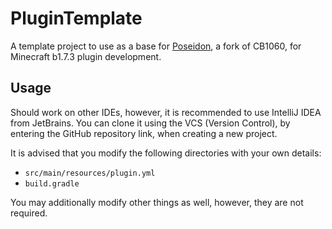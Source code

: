 # PluginTemplate
A template project to use as a base for [Poseidon](https://github.com/RhysB/Project-Poseidon), a fork of CB1060, for Minecraft b1.7.3 plugin development.
## Usage
Should work on other IDEs, however, it is recommended to use IntelliJ IDEA from JetBrains. You can clone it using the VCS (Version Control), by entering the GitHub repository link, when creating a new project.

It is advised that you modify the following directories with your own details:
- ```src/main/resources/plugin.yml```
- ```build.gradle```

You may additionally modify other things as well, however, they are not required.
